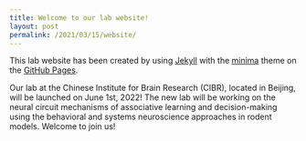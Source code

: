 ```yaml
---
title: Welcome to our lab website!
layout: post
permalink: /2021/03/15/website/
---
```


This lab website has been created by using [Jekyll](https://jekyllrb.com/) with the [minima](https://github.com/jekyll/minima) theme on the [GitHub Pages](https://pages.github.com/).

Our lab at the Chinese Institute for Brain Research (CIBR), located in Beijing, will be launched on June 1st, 2022! The new lab will be working on the neural circuit mechanisms of associative learning and decision-making using the behavioral and systems neuroscience approaches in rodent models. Welcome to join us!
